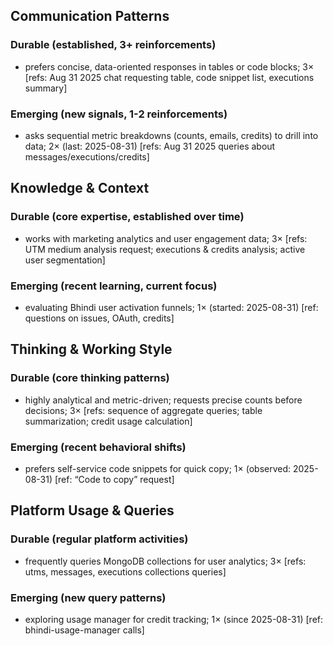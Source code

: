 ## Communication Patterns
### Durable (established, 3+ reinforcements)
- prefers concise, data-oriented responses in tables or code blocks; 3× [refs: Aug 31 2025 chat requesting table, code snippet list, executions summary]

### Emerging (new signals, 1-2 reinforcements)
- asks sequential metric breakdowns (counts, emails, credits) to drill into data; 2× (last: 2025-08-31) [refs: Aug 31 2025 queries about messages/executions/credits]

## Knowledge & Context
### Durable (core expertise, established over time)
- works with marketing analytics and user engagement data; 3× [refs: UTM medium analysis request; executions & credits analysis; active user segmentation]

### Emerging (recent learning, current focus)
- evaluating Bhindi user activation funnels; 1× (started: 2025-08-31) [ref: questions on issues, OAuth, credits]

## Thinking & Working Style
### Durable (core thinking patterns)
- highly analytical and metric-driven; requests precise counts before decisions; 3× [refs: sequence of aggregate queries; table summarization; credit usage calculation]

### Emerging (recent behavioral shifts)
- prefers self-service code snippets for quick copy; 1× (observed: 2025-08-31) [ref: “Code to copy” request]

## Platform Usage & Queries
### Durable (regular platform activities)
- frequently queries MongoDB collections for user analytics; 3× [refs: utms, messages, executions collections queries]

### Emerging (new query patterns)
- exploring usage manager for credit tracking; 1× (since 2025-08-31) [ref: bhindi-usage-manager calls]